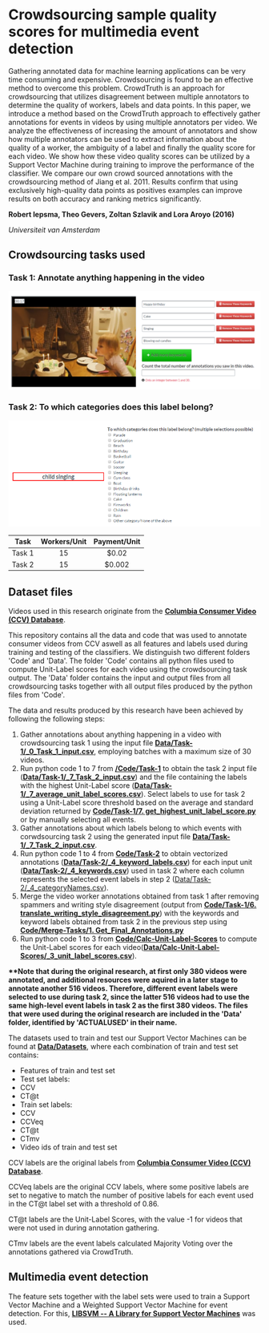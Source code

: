 # Crowdsourcing sample quality scores for multimedia event detection

Gathering annotated data for machine learning applications can be very time consuming and expensive. Crowdsourcing is found to be an effective method to overcome this problem. CrowdTruth is an approach for crowdsourcing that utilizes disagreement between multiple annotators to determine the quality of workers, labels and data points. In this paper, we introduce a method based on the CrowdTruth approach to effectively gather annotations for events in videos by using multiple annotators per video. We analyze the effectiveness of increasing the amount of annotators and show how multiple annotators can be used to extract information about the quality of a worker, the ambiguity of a label and finally the quality score for each video. We show how these video quality scores can be utilized by a Support Vector Machine during training to improve the performance of the classifier. We compare our own crowd sourced annotations with the crowdsourcing method of Jiang et al. 2011. Results confirm that using exclusively high-quality data points as positives examples can improve results on both accuracy and ranking metrics significantly. 

**Robert Iepsma, Theo Gevers, Zoltan Szlavik and Lora Aroyo (2016)**

*Universiteit van Amsterdam*

## Crowdsourcing tasks used
### Task 1: Annotate anything happening in the video
![Fig.1: Task 1.](https://raw.githubusercontent.com/CrowdTruth/Events-in-videos/master/img/task1.png)
### Task 2: To which categories does this label belong?
![Fig.2: Task 2.](https://raw.githubusercontent.com/CrowdTruth/Events-in-videos/master/img/task2.png)

| Task     | Workers/Unit     | Payment/Unit     |
|----------|:----------------:|:----------------:|
| Task 1   | 15               | $0.02            |
| Task 2   | 15               | $0.002           |

## Dataset files 

Videos used in this research originate from the **[Columbia Consumer Video (CCV) Database](http://www.ee.columbia.edu/ln/dvmm/CCV/)**.

This repository contains all the data and code that was used to annotate consumer videos from CCV aswell as all features and labels used during training and testing of the classifiers. We distinguish two different folders 'Code' and 'Data'. The folder 'Code' contains all python files used to compute Unit-Label scores for each video using the crowdsourcing task output. The 'Data' folder contains the input and output files from all crowdsourcing tasks together with all output files produced by the python files from 'Code'.

The data and results produced by this research have been achieved by following the following steps:
 1. Gather annotations about anything happening in a video with crowdsourcing task 1 using the input file  **[Data/Task-1/_0_Task_1_input.csv](https://github.com/CrowdTruth/Events-in-videos/blob/master/Data/Task-1/_0_Task_1_input.csv)**, employing batches with a maximum size of 30 videos. 
 2. Run python code 1 to 7 from **[/Code/Task-1](https://github.com/CrowdTruth/Events-in-videos/tree/master/Code/Task-1)** to obtain the task 2 input file (**[Data/Task-1/_7_Task_2_input.csv](https://github.com/CrowdTruth/Events-in-videos/blob/master/Data/Task-1/_7_Task_2_input.csv)**) and the file containing the labels with the highest Unit-Label score (**[Data/Task-1/_7_average_unit_label_scores.csv](https://github.com/CrowdTruth/Events-in-videos/blob/master/Data/Task-1/_7_average_unit_label_scores.csv)**). Select labels to use for task 2 using a Unit-Label score threshold based on the average and standard deviation returned by **[Code/Task-1/7. get_highest_unit_label_score.py](https://github.com/CrowdTruth/Events-in-videos/blob/master/Code/Task-1/7.%20get_highest_unit_label_score.py)** or by manually selecting all events.
 3. Gather annotations about which labels belong to which events with corwdsourcing task 2 using the generated input file **[Data/Task-1/_7_Task_2_input.csv](https://github.com/CrowdTruth/Events-in-videos/blob/master/Data/Task-1/_7_Task_2_input.csv)**. 
 4. Run python code 1 to 4 from **[Code/Task-2](https://github.com/CrowdTruth/Events-in-videos/tree/master/Code/Task-2)** to obtain vectorized annotations (**[Data/Task-2/_4_keyword_labels.csv](https://github.com/CrowdTruth/Events-in-videos/blob/master/Data/Task-2/_4_keyword_labels.csv)**) for each input unit (**[Data/Task-2/_4_keywords.csv](https://github.com/CrowdTruth/Events-in-videos/blob/master/Data/Task-2/_4_keywords.csv)**) used in task 2 where each column represents the selected event labels in step 2 ([Data/Task-2/_4_categoryNames.csv](https://github.com/CrowdTruth/Events-in-videos/blob/master/Data/Task-2/_4_categoryNames.csv)).
 5. Merge the video worker annotations obtained from task 1 after removing spammers and writing style disagreement (output from **[Code/Task-1/6. translate_writing_style_disagreement.py](https://github.com/CrowdTruth/Events-in-videos/blob/master/Code/Task-1/6.%20translate_writing_style_disagreement.py)**) with the keywords and keyword labels obtained from task 2 in the previous step using **[Code/Merge-Tasks/1. Get_Final_Annotations.py](https://github.com/CrowdTruth/Events-in-videos/blob/master/Code/Merge-Tasks/1.%20Get_Final_Annotations.py)**
 6. Run python code 1 to 3 from **[Code/Calc-Unit-Label-Scores](https://github.com/CrowdTruth/Events-in-videos/tree/master/Code/Calc-Unit-Label-Scores)** to compute the Unit-Label scores for each video(**[Data/Calc-Unit-Label-Scores/_3_unit_label_scores.csv](https://github.com/CrowdTruth/Events-in-videos/blob/master/Data/Calc-Unit-Label-Scores/_3_unit_label_scores.csv)**).

**\*\*Note that during the original research, at first only 380 videos were annotated, and additional resources were aquired in a later stage to annotate another 516 videos. Therefore, different event labels were selected to use during task 2, since the latter 516 videos had to use the same high-level event labels in task 2 as the first 380 videos. The files that were used during the original research are included in the 'Data' folder, identified by 'ACTUALUSED' in their name.**
 
The datasets used to train and test our Support Vector Machines can be found at **[Data/Datasets](https://github.com/CrowdTruth/Events-in-videos/tree/master/Data/Datasets)**, where each combination of train and test set contains:
* Features of train and test set
* Test set labels:
 * CCV 
 * CT@t 
* Train set labels:
 * CCV 
 * CCVeq
 * CT@t
 * CTmv
* Video ids of train and test set 
 
CCV labels are the original labels from **[Columbia Consumer Video (CCV) Database](http://www.ee.columbia.edu/ln/dvmm/CCV/)**.

CCVeq labels are the original CCV labels, where some positive labels are set to negative to match the number of positive labels for each event used in the CT@t label set with a threshold of 0.86.

CT@t labels are the Unit-Label Scores, with the value -1 for videos that were not used in during annotation gathering.

CTmv labels are the event labels calculated Majority Voting over the annotations gathered via CrowdTruth.

## Multimedia event detection 

The feature sets together with the label sets were used to train a Support Vector Machine and a Weighted Support Vector Machine for event detection. For this, **[LIBSVM -- A Library for Support Vector Machines](https://www.csie.ntu.edu.tw/~cjlin/libsvm/)** was used. 
